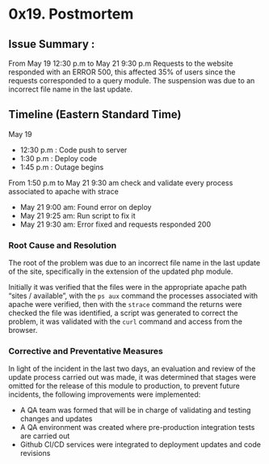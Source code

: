 # 0x19. Postmortem

## Issue Summary :
From May 19 12:30 p.m to May 21 9:30 p.m Requests to the website responded with an ERROR 500, this affected 35% of users since the requests corresponded to a query module. The suspension was due to an incorrect file name in the last update.

## Timeline (Eastern Standard Time)
May 19
* 12:30 p.m : Code push to server
* 1:30 p.m : Deploy code 
* 1:45 p.m : Outage begins

From 1:50 p.m to May 21 9:30 am check and validate every process associated to apache with strace

* May 21 9:00 am: Found error on deploy
* May 21 9:25 am: Run script to fix it
* May 21 9:30 am: Error fixed and requests responded 200

### Root Cause and Resolution 
The root of the problem was due to an incorrect file name in the last update of the site, specifically in the extension of the updated php module.

Initially it was verified that the files were in the appropriate apache path “sites / available”, with the `ps aux` command the processes associated with apache were verified, then with the `strace` command the returns were checked the file was identified, a script was generated to correct the problem, it was validated with the `curl` command and access from the browser.

### Corrective and Preventative Measures
In light of the incident in the last two days, an evaluation and review of the update process carried out was made, it was determined that stages were omitted for the release of this module to production, to prevent future incidents, the following improvements were implemented:

* A QA team was formed that will be in charge of validating and testing changes and updates
* A QA environment was created where pre-production integration tests are carried out
* Github CI/CD services were integrated to deployment updates and code revisions
